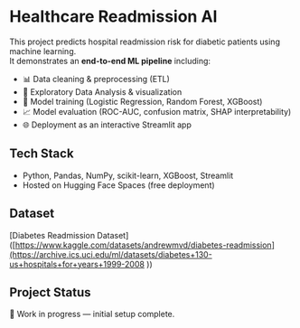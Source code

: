 # Healthcare Readmission AI

This project predicts hospital readmission risk for diabetic patients using machine learning.  
It demonstrates an **end-to-end ML pipeline** including:

- 📊 Data cleaning & preprocessing (ETL)  
- 🔎 Exploratory Data Analysis & visualization  
- 🤖 Model training (Logistic Regression, Random Forest, XGBoost)  
- 📈 Model evaluation (ROC-AUC, confusion matrix, SHAP interpretability)  
- 🌐 Deployment as an interactive Streamlit app  

## Tech Stack
- Python, Pandas, NumPy, scikit-learn, XGBoost, Streamlit
- Hosted on Hugging Face Spaces (free deployment)

## Dataset
[Diabetes Readmission Dataset]([https://www.kaggle.com/datasets/andrewmvd/diabetes-readmission](https://archive.ics.uci.edu/ml/datasets/diabetes+130-us+hospitals+for+years+1999-2008
))

## Project Status
🚧 Work in progress — initial setup complete.

